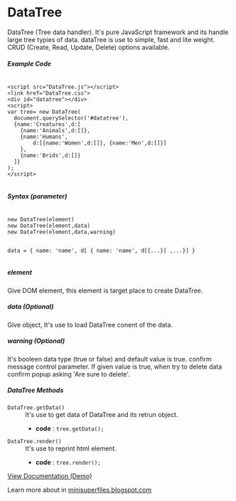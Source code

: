 # DataTree
DataTree (Tree data handler). It's pure JavaScript framework and its handle large tree typies of data. dataTree is use to simple, fast and lite weight. CRUD (Create, Read, Update, Delete) options available.
<h5>Example Code</h5>              
<pre><code>
&lt;script src="DataTree.js"&gt;&lt;/script&gt;
&lt;link href="DataTree.css"&gt;
&lt;div id="datatree"&gt;&lt;/div&gt;
&lt;script&gt;
var tree= new DataTree(
  document.querySelector('#datatree'),
  {name:'Creatures',d:[
    {name:'Animals',d:[]},
    {name:'Humans',
        d:[{name:'Women',d:[]}, {name:'Men',d:[]}]
    },
    {name:'Brids',d:[]}
  ]}
);
&lt;/script&gt;
 </code></pre>
 <h5>Syntax (parameter)</h5>
 <pre><code>
new DataTree(element)
new DataTree(element,data)
new DataTree(element,data,warning)

data = { name: 'name', d[ { name: 'name', d[{...}] ,...}] }
</code></pre>
                
<h5>element</h5>
<p>Give DOM element, this element is target place to create DataTree.</p>
<h5>data (Optional)</h5>
<p>Give object, It's use to load DataTree conent of the data.</p>
<h5>warning (Optional)</h5>
<p>It's booleen data type (true or false) and default value is true. confirm message control parameter. If given value is true, when try to delete data confirm popup asking 'Are sure to delete'. </p>
<h5>DataTree Methods</h5>
<dl><dt><code>DataTree.getData()</code><dt>
<dd>It's use to get data of DataTree and its retrun object. <ul>
<li><b>code</b> : <code>tree.getData();</code></li></ul></dd><dt><code>DataTree.render()</code><dt>
<dd>It's use to reprint html element.<ul><li><b>code</b> : <code>tree.render();</code></li></ul></dd></dl>

<a target="_blank" href="https://minisuperfiles.blogspot.com/p/documentation.html?project=datatree" >View Documentation (Demo)</a>
<p>Learn more about in <a target="_blank" href="https://minisuperfiles.blogspot.com" >minisuperfiles.blogspot.com</a></p>

